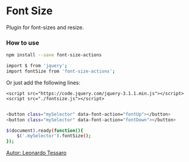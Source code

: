 # Font Size

Plugin for font-sizes and resize.

### How to use
```sh
npm install --save font-size-actions

import $ from 'jquery';
import fontSize from 'font-size-actions';
```
Or just add the following lines:

`<script src="https://code.jquery.com/jquery-3.1.1.min.js"></script>`
`<script src="./fontsize.js"></script>`


```sh

<button class="mySelector" data-font-action="fontUp"></button>
<button class="mySelector" data-font-action="fontDown"></button>

$(document).ready(function(){
    $('.mySelector').fontSize();
});
```
[Autor: Leonardo Tessaro](mailto:leonardotessaroalves@gmail.com)
